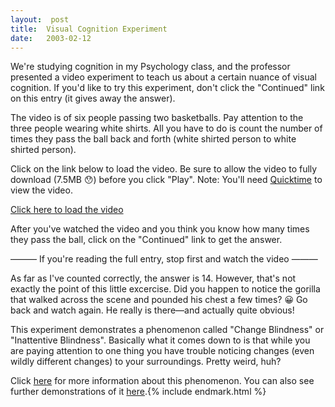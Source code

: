 ```yaml
---
layout:  post
title:  Visual Cognition Experiment
date:   2003-02-12
---
```


We're studying cognition in my Psychology class, and the professor presented a video experiment to teach us about a certain nuance of visual cognition. If you'd like to try this experiment, don't click the "Continued" link on this entry (it gives away the answer).

The video is of six people passing two basketballs. Pay attention to the three people wearing white shirts. All you have to do is count the number of times they pass the ball back and forth (white shirted person to white shirted person).

Click on the link below to load the video. Be sure to allow the video to fully download (7.5MB 😯) before you click "Play". Note: You'll need [Quicktime](http://www.quicktime.com) to view the video.

[Click here to load the video](http://viscog.beckman.uiuc.edu/grafs/demos/15.shtml)

After you've watched the video and you think you know how many times they pass the ball, click on the "Continued" link to get the answer.

<!--more-->

——— If you're reading the full entry, stop first and watch the video ———

As far as I've counted correctly, the answer is 14. However, that's not exactly the point of this little excercise. Did you happen to notice the gorilla that walked across the scene and pounded his chest a few times? 😀 Go back and watch again. He really is there—and actually quite obvious!

This experiment demonstrates a phenomenon called "Change Blindness" or "Inattentive Blindness". Basically what it comes down to is that while you are paying attention to one thing you have trouble noticing changes (even wildly different changes) to your surroundings. Pretty weird, huh?

Click [here](http://viscog.beckman.uiuc.edu/djs_lab/) for more information about this phenomenon. You can also see further demonstrations of it [here](http://viscog.beckman.uiuc.edu/djs_lab/demos.html).{% include endmark.html %}